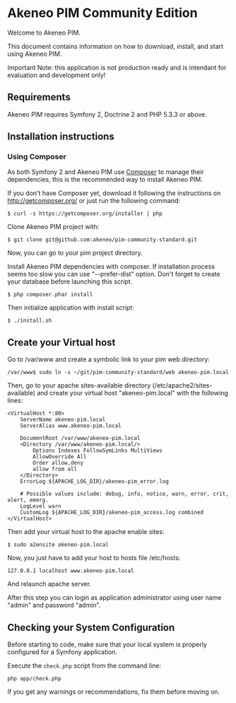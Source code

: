 Akeneo PIM Community Edition
============================

Welcome to Akeneo PIM.

This document contains information on how to download, install, and start using Akeneo PIM.

Important Note: this application is not production ready and is intendant for evaluation and development only!

Requirements
------------

Akeneo PIM requires Symfony 2, Doctrine 2 and PHP 5.3.3 or above.

Installation instructions
-------------------------

### Using Composer

As both Symfony 2 and Akeneo PIM use [Composer][2] to manage their dependencies, this is the recommended way to install Akeneo PIM.

If you don't have Composer yet, download it following the instructions on
http://getcomposer.org/ or just run the following command:

    $ curl -s https://getcomposer.org/installer | php

Clone Akeneo PIM project with:

    $ git clone git@github.com:akeneo/pim-community-standard.git

Now, you can go to your pim project directory.

Install Akeneo PIM dependencies with composer. If installation process seems too slow you can use "--prefer-dist" option.
Don't forget to create your database before launching this script.

    $ php composer.phar install

Then initialize application with install script:

    $ ./install.sh

Create your Virtual host
------------------------

Go to /var/www and create a symbolic link to your pim web directory:

    /var/www$ sudo ln -s ~/git/pim-community-standard/web akeneo-pim.local

Then, go to your apache sites-available directory (/etc/apache2/sites-available) 
and create your virtual host "akeneo-pim.local" with the following lines:

```
<VirtualHost *:80>
    ServerName akeneo-pim.local
    ServerAlias www.akeneo-pim.local

    DocumentRoot /var/www/akeneo-pim.local
    <Directory /var/www/akeneo-pim.local/>
        Options Indexes FollowSymLinks MultiViews
        AllowOverride All
        Order allow,deny
        allow from all
    </Directory>
    ErrorLog ${APACHE_LOG_DIR}/akeneo-pim_error.log

    # Possible values include: debug, info, notice, warn, error, crit, alert, emerg.
    LogLevel warn
    CustomLog ${APACHE_LOG_DIR}/akeneo-pim_access.log combined
</VirtualHost>
```

Then add your virtual host to the apache enable sites:

    $ sudo a2ensite akeneo-pim.local

Now, you just have to add your host to hosts file /etc/hosts:

```
127.0.0.1 localhost www.akeneo-pim.local
```

And relaunch apache server.

After this step you can login as application administrator using user name "admin" and password "admin".

Checking your System Configuration
-------------------------------------

Before starting to code, make sure that your local system is properly
configured for a Symfony application.

Execute the `check.php` script from the command line:

    php app/check.php

If you get any warnings or recommendations, fix them before moving on.


[1]:  http://symfony.com/doc/2.1/book/installation.html
[2]:  http://getcomposer.org/
